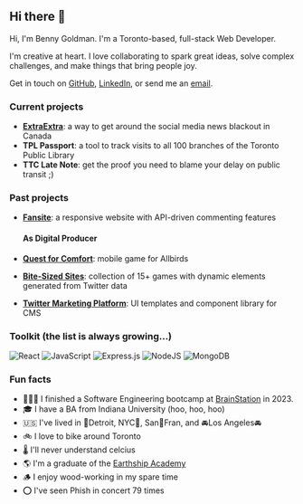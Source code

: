 ## Hi there 👋

Hi, I'm Benny Goldman. I'm a Toronto-based, full-stack Web Developer.

I'm creative at heart. I love collaborating to spark great ideas, solve complex challenges, and make things that bring people joy.

Get in touch on [GitHub](https://www.github.com/bennygoldman), [LinkedIn](https://www.linkedin.com/in/bennygoldman), or send me an [email](mailto:goldmanb@gmail.com).

### Current projects

- [**ExtraExtra**](https://extraextranews.ca/): a way to get around the social media news blackout in Canada
- **TPL Passport**: a tool to track visits to all 100 branches of the Toronto Public Library
- **TTC Late Note**: get the proof you need to blame your delay on public transit ;)

### Past projects
- [**Fansite**](../../../fansite): a responsive website with API-driven commenting features

  #### As Digital Producer
- [**Quest for Comfort**](https://bit.ly/AllbirdsGame): mobile game for Allbirds
- [**Bite-Sized Sites**](https://bit.ly/BelvitaMorningWinGames): collection of 15+ games with dynamic elements generated from Twitter data
- [**Twitter Marketing Platform**](https://bit.ly/TwitterMarketingPlatform): UI templates and component library for CMS

### Toolkit (the list is always growing...)

![React](https://img.shields.io/badge/react-%23430098.svg?style=for-the-badge&logo=react&logoColor=%2361DAFB) ![JavaScript](https://img.shields.io/badge/javascript-%23323330.svg?style=for-the-badge&logo=javascript&logoColor=%23F7DF1E) ![Express.js](https://img.shields.io/badge/express.js-%23404d59.svg?style=for-the-badge&logo=express&logoColor=%2361DAFB) ![NodeJS](https://img.shields.io/badge/node.js-6DA55F?style=for-the-badge&logo=node.js&logoColor=white) ![MongoDB](https://img.shields.io/badge/MongoDB-%23316192.svg?style=for-the-badge&logo=mongodb&logoColor=white)

### Fun facts

- 👨🏻‍💻  I finished a Software Engineering bootcamp at [BrainStation](https://www.brainstation.io) in 2023.
- 🎓  I have a BA from Indiana University (hoo, hoo, hoo)
- 🇺🇸  I've lived in 🎵Detroit, NYC🗽, San🌉Fran, and 🚘Los Angeles🚘 
- 🚲  I love to bike around Toronto
- 🌡️  I'll never understand celcius
- 🌎  I'm a graduate of the [Earthship Academy](https://earthship.com/)
- 🪵  I enjoy wood-working in my spare time
- ⭕️  I've seen Phish in concert 79 times
